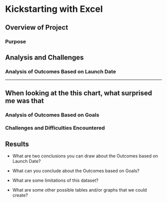# Kickstarting with Excel

## Overview of Project

### Purpose

## Analysis and Challenges

### Analysis of Outcomes Based on Launch Date

---

When looking at the this chart, what surprised me was that 
--
### Analysis of Outcomes Based on Goals

### Challenges and Difficulties Encountered

## Results

- What are two conclusions you can draw about the Outcomes based on Launch Date?

- What can you conclude about the Outcomes based on Goals?

- What are some limitations of this dataset?

- What are some other possible tables and/or graphs that we could create?
